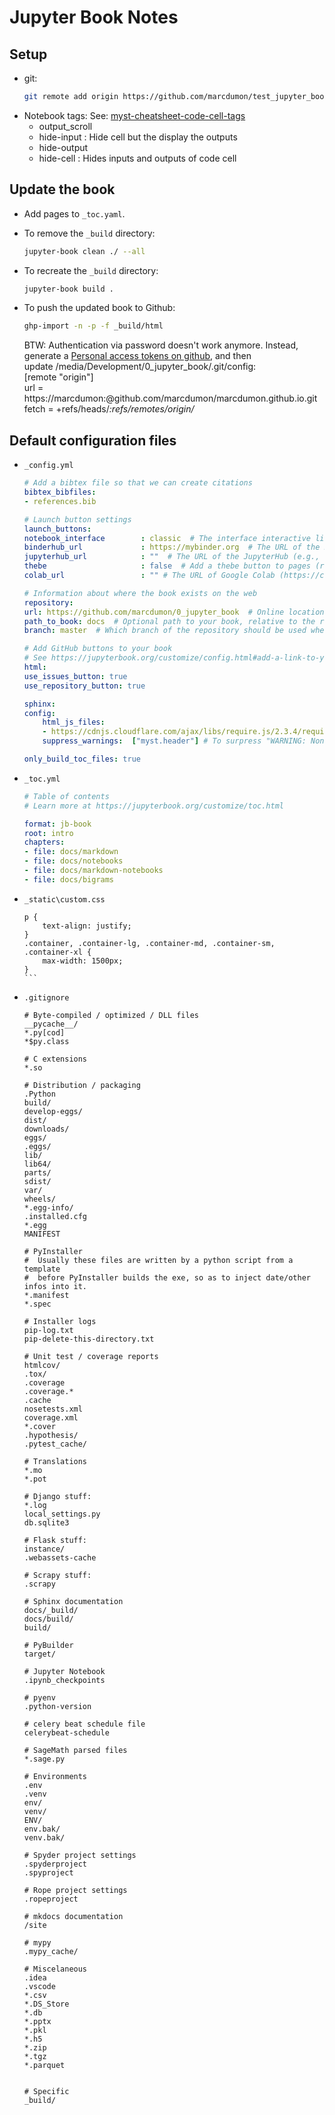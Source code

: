 # Jupyter Book Notes


## Setup
- git:
    ````bash
    git remote add origin https://github.com/marcdumon/test_jupyter_book
    ````
- Notebook tags:
  See: [myst-cheatsheet-code-cell-tags](https://jupyterbook.org/en/stable/reference/cheatsheet.html#myst-cheatsheet-code-cell-tags)
    - output_scroll
    - hide-input : Hide cell but the display the outputs
    - hide-output
    - hide-cell : Hides inputs and outputs of code cell

## Update the book  

- Add pages to `_toc.yaml`.

- To remove the `_build` directory:
    ````bash
    jupyter-book clean ./ --all
    ````
- To recreate the `_build` directory:
    ````bash
    jupyter-book build .
    ````
- To push the updated book to Github:   
    
    ````bash
    ghp-import -n -p -f _build/html
    ````

    BTW: Authentication via password doesn't work anymore. Instead, generate a [Personal access tokens on github](https://github.com/settings/tokens), and then   
    update /media/Development/0_jupyter_book/.git/config:  
    [remote "origin"]   
	url = https://marcdumon:<TOKEN>@github.com/marcdumon/marcdumon.github.io.git    
	fetch = +refs/heads/*:refs/remotes/origin/*    


## Default configuration files
- `_config.yml`
    ````yaml
    # Add a bibtex file so that we can create citations
    bibtex_bibfiles:
    - references.bib

    # Launch button settings
    launch_buttons:
    notebook_interface        : classic  # The interface interactive links will activate ["classic", "jupyterlab"]
    binderhub_url             : https://mybinder.org  # The URL of the BinderHub (e.g., https://mybinder.org)
    jupyterhub_url            : ""  # The URL of the JupyterHub (e.g., https://datahub.berkeley.edu)
    thebe                     : false  # Add a thebe button to pages (requires the repository to run on Binder)
    colab_url                 : "" # The URL of Google Colab (https://colab.research.google.com)

    # Information about where the book exists on the web
    repository:
    url: https://github.com/marcdumon/0_jupyter_book  # Online location of your book
    path_to_book: docs  # Optional path to your book, relative to the repository root
    branch: master  # Which branch of the repository should be used when creating links (optional)

    # Add GitHub buttons to your book
    # See https://jupyterbook.org/customize/config.html#add-a-link-to-your-repository
    html:
    use_issues_button: true
    use_repository_button: true

    sphinx:
    config:
        html_js_files:
        - https://cdnjs.cloudflare.com/ajax/libs/require.js/2.3.4/require.min.js # To make plotly interactive ?
        suppress_warnings:  ["myst.header"] # To surpress "WARNING: Non-consecutive header level increase; 0 to 2 [myst.header]"

    only_build_toc_files: true
    ````
- `_toc.yml`
    ````yaml
    # Table of contents
    # Learn more at https://jupyterbook.org/customize/toc.html

    format: jb-book
    root: intro
    chapters:
    - file: docs/markdown
    - file: docs/notebooks
    - file: docs/markdown-notebooks
    - file: docs/bigrams
    ````
- `_static\custom.css`
    ````
    p {
        text-align: justify;
    }
    .container, .container-lg, .container-md, .container-sm, .container-xl {
        max-width: 1500px;
    }
    ```
- `.gitignore`
    ````
    # Byte-compiled / optimized / DLL files
    __pycache__/
    *.py[cod]
    *$py.class

    # C extensions
    *.so

    # Distribution / packaging
    .Python
    build/
    develop-eggs/
    dist/
    downloads/
    eggs/
    .eggs/
    lib/
    lib64/
    parts/
    sdist/
    var/
    wheels/
    *.egg-info/
    .installed.cfg
    *.egg
    MANIFEST

    # PyInstaller
    #  Usually these files are written by a python script from a template
    #  before PyInstaller builds the exe, so as to inject date/other infos into it.
    *.manifest
    *.spec

    # Installer logs
    pip-log.txt
    pip-delete-this-directory.txt

    # Unit test / coverage reports
    htmlcov/
    .tox/
    .coverage
    .coverage.*
    .cache
    nosetests.xml
    coverage.xml
    *.cover
    .hypothesis/
    .pytest_cache/

    # Translations
    *.mo
    *.pot

    # Django stuff:
    *.log
    local_settings.py
    db.sqlite3

    # Flask stuff:
    instance/
    .webassets-cache

    # Scrapy stuff:
    .scrapy

    # Sphinx documentation
    docs/_build/
    docs/build/
    build/

    # PyBuilder
    target/

    # Jupyter Notebook
    .ipynb_checkpoints

    # pyenv
    .python-version

    # celery beat schedule file
    celerybeat-schedule

    # SageMath parsed files
    *.sage.py

    # Environments
    .env
    .venv
    env/
    venv/
    ENV/
    env.bak/
    venv.bak/

    # Spyder project settings
    .spyderproject
    .spyproject

    # Rope project settings
    .ropeproject

    # mkdocs documentation
    /site

    # mypy
    .mypy_cache/

    # Miscelaneous
    .idea
    .vscode
    *.csv
    *.DS_Store
    *.db
    *.pptx
    *.pkl
    *.h5
    *.zip
    *.tgz
    *.parquet


    # Specific
    _build/
    ````



